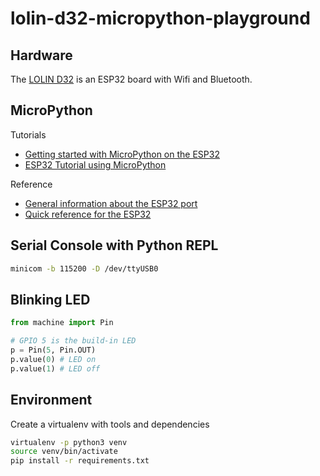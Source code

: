 # lolin-d32-micropython-playground

## Hardware

The [LOLIN D32](https://docs.wemos.cc/en/latest/d32/d32.html) is an ESP32 board with Wifi and Bluetooth.

## MicroPython

Tutorials

* [Getting started with MicroPython on the ESP32](https://docs.micropython.org/en/latest/esp32/tutorial/intro.html)
* [ESP32 Tutorial using MicroPython](https://www.youtube.com/watch?v=QopRAwUP5ds)

Reference

* [General information about the ESP32 port](https://docs.micropython.org/en/latest/esp32/general.html)
* [Quick reference for the ESP32](https://docs.micropython.org/en/latest/esp32/quickref.html)

## Serial Console with Python REPL

```sh
minicom -b 115200 -D /dev/ttyUSB0
```

## Blinking LED

```python
from machine import Pin

# GPIO 5 is the build-in LED
p = Pin(5, Pin.OUT)
p.value(0) # LED on
p.value(1) # LED off
```

## Environment

Create a virtualenv with tools and dependencies

```sh
virtualenv -p python3 venv
source venv/bin/activate
pip install -r requirements.txt
```
